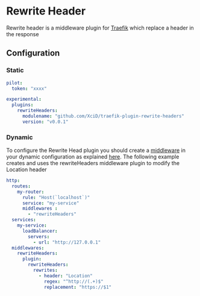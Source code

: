 # Rewrite Header

Rewrite header is a middleware plugin for [Traefik](https://traefik.io) which replace a header in the response

## Configuration

### Static

```yaml
pilot:
  token: "xxxx"

experimental:
  plugins:
    rewriteHeaders:
      modulename: "github.com/XciD/traefik-plugin-rewrite-headers"
      version: "v0.0.1"
```

### Dynamic

To configure the Rewrite Head plugin you should create a [middleware](https://docs.traefik.io/middlewares/overview/) in your dynamic configuration as explained [here](https://docs.traefik.io/middlewares/overview/). 
The following example creates and uses the rewriteHeaders middleware plugin to modify the Location header

```yaml
http:
  routes:
    my-router:
      rule: "Host(`localhost`)"
      service: "my-service"
      middlewares : 
        - "rewriteHeaders"
  services:
    my-service:
      loadBalancer:
        servers:
          - url: "http://127.0.0.1"
  middlewares:
    rewriteHeaders:
      plugin:
        rewriteHeaders:
          rewrites:
            - header: "Location"
              regex: "^http://(.+)$"
              replacement: "https://$1"
```
